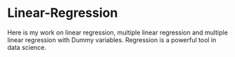 # Linear-Regression
Here is my work on linear regression, multiple linear regression and multiple linear regression with Dummy variables.
Regression is a powerful tool in data science.
